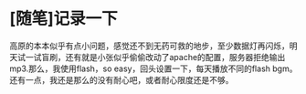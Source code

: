 # [随笔]记录一下

高原的本本似乎有点小问题，感觉还不到无药可救的地步，至少数据灯再闪烁，明天试一试盲刷，还有就是小张似乎偷偷改动了apache的配置，服务器拒绝输出mp3.那么，我使用flash，so easy，回头设置一下，每天播放不同的flash bgm。还有一点，我还是那么的没有耐心吧，或者耐心限度还是不够。

